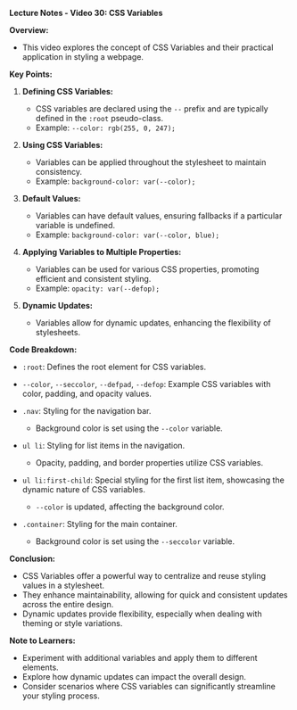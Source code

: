 **Lecture Notes - Video 30: CSS Variables**

**Overview:**
- This video explores the concept of CSS Variables and their practical application in styling a webpage.

**Key Points:**

1. **Defining CSS Variables:**
   - CSS variables are declared using the `--` prefix and are typically defined in the `:root` pseudo-class.
   - Example: `--color: rgb(255, 0, 247);`

2. **Using CSS Variables:**
   - Variables can be applied throughout the stylesheet to maintain consistency.
   - Example: `background-color: var(--color);`

3. **Default Values:**
   - Variables can have default values, ensuring fallbacks if a particular variable is undefined.
   - Example: `background-color: var(--color, blue);`

4. **Applying Variables to Multiple Properties:**
   - Variables can be used for various CSS properties, promoting efficient and consistent styling.
   - Example: `opacity: var(--defop);`

5. **Dynamic Updates:**
   - Variables allow for dynamic updates, enhancing the flexibility of stylesheets.

**Code Breakdown:**

- `:root`: Defines the root element for CSS variables.
- `--color`, `--seccolor`, `--defpad`, `--defop`: Example CSS variables with color, padding, and opacity values.
- `.nav`: Styling for the navigation bar.
  - Background color is set using the `--color` variable.
- `ul li`: Styling for list items in the navigation.
  - Opacity, padding, and border properties utilize CSS variables.
- `ul li:first-child`: Special styling for the first list item, showcasing the dynamic nature of CSS variables.
  - `--color` is updated, affecting the background color.

- `.container`: Styling for the main container.
  - Background color is set using the `--seccolor` variable.

**Conclusion:**
- CSS Variables offer a powerful way to centralize and reuse styling values in a stylesheet.
- They enhance maintainability, allowing for quick and consistent updates across the entire design.
- Dynamic updates provide flexibility, especially when dealing with theming or style variations.

**Note to Learners:**
- Experiment with additional variables and apply them to different elements.
- Explore how dynamic updates can impact the overall design.
- Consider scenarios where CSS variables can significantly streamline your styling process.